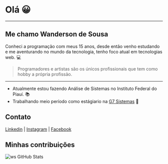# Olá :grinning:

---

## Me chamo Wanderson de Sousa

Conheci a programação com meus 15 anos, desde então venho estudando e me aventurando no mundo da tecnologia, tenho foco atual em tecnologias web. :computer:

>Programadores e artistas são os únicos profissionais que tem como hobby a própria profissão.


--- 
* Atualmente estou fazendo Análise de Sistemas no Instituto Federal do Piauí. :books:
* Trabalhando meio período como estágiario na [G7 Sistemas](https://www.g7sistemas.srv.br/) :office:

## Contato

[Linkedin](https://www.linkedin.com/in/wanderson-sousa) |
[Instagram](https://www.instagram.com/wander_dev) |
[Facebook](https://www.facebook.com/profile.php?id=100027873699241) 

## Minhas contribuições
![ws GitHub Stats](https://github-readme-stats.vercel.app/api?username=wandersonsousa&hide=["stars"]&show_icons=true)
